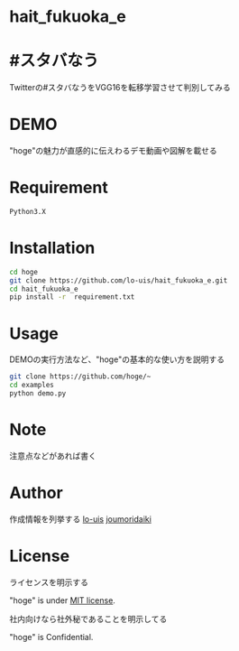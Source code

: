 # hait_fukuoka_e

#  #スタバなう　

Twitterの#スタバなうをVGG16を転移学習させて判別してみる


# DEMO

"hoge"の魅力が直感的に伝えわるデモ動画や図解を載せる



# Requirement

```bash
Python3.X
``` 

# Installation



```bash
cd hoge
git clone https://github.com/lo-uis/hait_fukuoka_e.git
cd hait_fukuoka_e
pip install -r  requirement.txt
```

# Usage

DEMOの実行方法など、"hoge"の基本的な使い方を説明する

```bash
git clone https://github.com/hoge/~
cd examples
python demo.py
```

# Note

注意点などがあれば書く

# Author

作成情報を列挙する
[lo-uis](https://github.com/lo-uis)
[joumoridaiki](https://github.com/joumoridaiki)

# License
ライセンスを明示する

"hoge" is under [MIT license](https://en.wikipedia.org/wiki/MIT_License).

社内向けなら社外秘であることを明示してる

"hoge" is Confidential.
